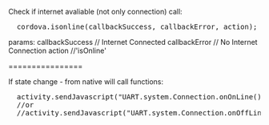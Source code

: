 
Check if internet avaliable (not only connection) call:
<pre>
  cordova.isonline(callbackSuccess, callbackError, action);
</pre>
params:
        callbackSuccess // Internet Connected
        callbackError   // No Internet Connection
        action          //'isOnline'
        
================

If state change - from native will call functions:
<pre>
  activity.sendJavascript("UART.system.Connection.onOnLine()");
  //or
  //activity.sendJavascript("UART.system.Connection.onOffLine()");
</pre>

